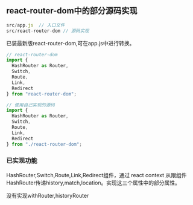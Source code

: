 ## react-router-dom中的部分源码实现  

```js
src/app.js  // 入口文件
src/react-router-dom // 源码实现  
```  


已装最新版react-router-dom,可在app.js中进行转换。 


```js
// react-router-dom
import {
  HashRouter as Router,
  Switch,
  Route,
  Link,
  Redirect
} from "react-router-dom";
```

```js
// 使用自己实现的源码  
import {
  HashRouter as Router,
  Switch,
  Route,
  Link,
  Redirect
} from "./react-router-dom";

```


### 已实现功能  
HashRouter,Switch,Route,Link,Redirect组件，通过 react context 从跟组件HashRouter传递history,match,location。实现这三个属性中的部分属性。

没有实现withRouter,historyRouter  
